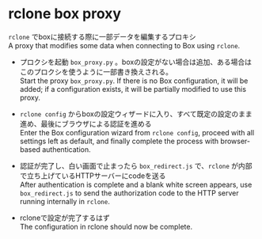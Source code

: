# rclone box proxy

`rclone` でboxに接続する際に一部データを編集するプロキシ  
A proxy that modifies some data when connecting to Box using `rclone`.

- プロクシを起動 `box_proxy.py` 。boxの設定がない場合は追加、ある場合はこのプロクシを使うように一部書き換えされる。  
  Start the proxy `box_proxy.py`. If there is no Box configuration, it will be added; if a configuration exists, it will be partially modified to use this proxy.

- `rclone config` からboxの設定ウィザードに入り、すべて既定の設定のまま進め、最後にブラウザによる認証を進める  
  Enter the Box configuration wizard from `rclone config`, proceed with all settings left as default, and finally complete the process with browser-based authentication.

- 認証が完了し、白い画面で止まったら `box_redirect.js` で、`rclone` が内部で立ち上げているHTTPサーバーにcodeを送る  
  After authentication is complete and a blank white screen appears, use `box_redirect.js` to send the authorization code to the HTTP server running internally in `rclone`.  

- rcloneで設定が完了するはず  
  The configuration in rclone should now be complete.  